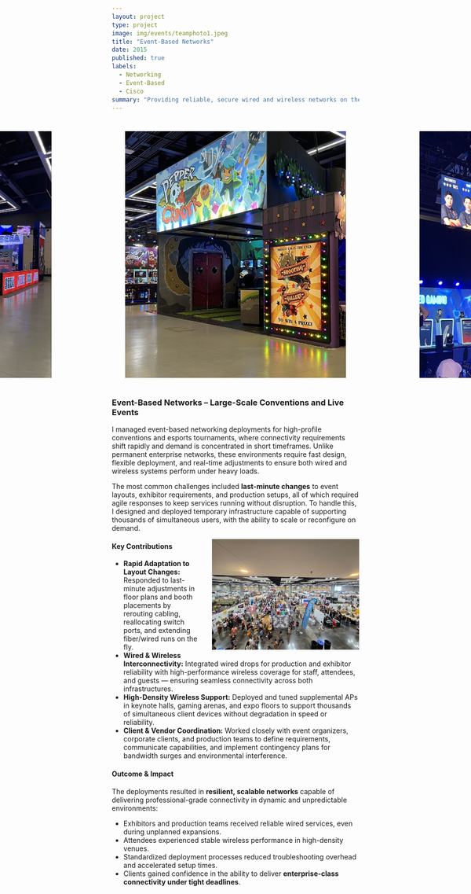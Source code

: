 ```yaml
---
layout: project
type: project
image: img/events/teamphoto1.jpeg
title: "Event-Based Networks"
date: 2015
published: true
labels:
  - Networking
  - Event-Based
  - Cisco
summary: "Providing reliable, secure wired and wireless networks on the fly."
---
```


<div style="display: flex; justify-content: center; gap: 150px; margin: 40px 0;">
  <img src="../img/events/PAXWest2.jpeg" class="img-thumbnail" style="width: 450px; height: auto;">
  <img src="../img/events/PAXWest1.jpeg" class="img-thumbnail" style="width: 450px; height: auto;">
  <img src="../img/events/PAXWest.jpeg" class="img-thumbnail" style="width: 450px; height: auto;">
</div>

### Event-Based Networks – Large-Scale Conventions and Live Events

I managed event-based networking deployments for high-profile conventions and esports tournaments, where connectivity requirements shift rapidly and demand is concentrated in short timeframes. Unlike permanent enterprise networks, these environments require fast design, flexible deployment, and real-time adjustments to ensure both wired and wireless systems perform under heavy loads.

The most common challenges included **last-minute changes** to event layouts, exhibitor requirements, and production setups, all of which required agile responses to keep services running without disruption. To handle this, I designed and deployed temporary infrastructure capable of supporting thousands of simultaneous users, with the ability to scale or reconfigure on demand.

<img src="../img/events/mih.jpeg"  
     alt="Event Networking Deployment"  
     width="300"  
     style="float: right; margin: 0 0 10px 20px;">

#### Key Contributions
- **Rapid Adaptation to Layout Changes:** Responded to last-minute adjustments in floor plans and booth placements by rerouting cabling, reallocating switch ports, and extending fiber/wired runs on the fly.  
- **Wired & Wireless Interconnectivity:** Integrated wired drops for production and exhibitor reliability with high-performance wireless coverage for staff, attendees, and guests — ensuring seamless connectivity across both infrastructures.  
- **High-Density Wireless Support:** Deployed and tuned supplemental APs in keynote halls, gaming arenas, and expo floors to support thousands of simultaneous client devices without degradation in speed or reliability.  
- **Client & Vendor Coordination:** Worked closely with event organizers, corporate clients, and production teams to define requirements, communicate capabilities, and implement contingency plans for bandwidth surges and environmental interference.  

#### Outcome & Impact
The deployments resulted in **resilient, scalable networks** capable of delivering professional-grade connectivity in dynamic and unpredictable environments:

- Exhibitors and production teams received reliable wired services, even during unplanned expansions.  
- Attendees experienced stable wireless performance in high-density venues.  
- Standardized deployment processes reduced troubleshooting overhead and accelerated setup times.  
- Clients gained confidence in the ability to deliver **enterprise-class connectivity under tight deadlines**.  
